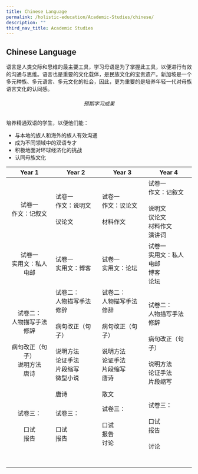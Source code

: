 ```yaml
---
title: Chinese Language
permalink: /holistic-education/Academic-Studies/chinese/
description: ""
third_nav_title: Academic Studies
---
```

## Chinese Language

语言是人类交际和思维的最主要工具，学习母语是为了掌握此工具，以便进行有效的沟通与思维。语言也是重要的文化载体，是民族文化的宝贵遗产。新加坡是一个多元种族、多元语言、多元文化的社会，因此，更为重要的是培养年轻一代对母族语言文化的认同感。

###### <center>预期学习成果</center>

培养精通双语的学生，以便他们能：

*   与本地的族人和海外的族人有效沟通
*   成为不同领域中的双语专才
*   积极地面对环球经济化的挑战
*   认同母族文化

| **Year 1**  | **Year 2**  | **Year 3**  | **Year 4**  |
|:-:|---|---|---|
| 试卷一<br>作文：记叙文  | 试卷一<br>作文：说明文<br><br>议论文  | 试卷一<br>作文：议论文<br><br>材料作文  | 试卷一<br>作文：记叙文<br><br>说明文<br>议论文<br>材料作文<br>演讲词  |
| 试卷一<br>实用文：私人电邮  | 试卷一<br>实用文：博客  | 试卷一<br>实用文：论坛  | 试卷一<br>实用文：私人电邮<br>博客<br>论坛  |
| 试卷二：<br>人物描写手法<br>修辞<br><br>病句改正（句子）<br>说明方法<br>唐诗  | 试卷二：<br>人物描写手法<br>修辞<br><br>病句改正（句子）<br><br>说明方法<br>论证手法<br>片段缩写<br>微型小说<br><br>唐诗  | 试卷二：<br>人物描写手法<br>修辞<br><br>病句改正（句子）<br><br>说明方法<br>论证手法<br>片段缩写<br>唐诗<br><br>散文  | 试卷二：<br>人物描写手法<br>修辞<br><br>病句改正（句子）<br><br>说明方法<br>论证手法<br>片段缩写  |
| 试卷三：<br><br>口试<br>报告  | 试卷三：<br><br>口试<br>报告  | 试卷三：<br><br>口试<br>报告<br>讨论  | 试卷三：<br><br>口试<br>报告<br><br>讨论  |
|   |   |   |   |
|   |   |   |   |
|   |   |   |   |
|   |   |   |   |
|   |   |   |   |
|   |   |   |   |
|   |   |   |   |